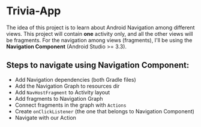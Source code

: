 # Trivia-App
The idea of this project is to learn about Android Navigation among different views.
This project will contain **one** activity only, and all the other views will be fragments.
For the navigation among views (fragments), I'll be using the **Navigation Component** (Android Studio >= 3.3).

## Steps to navigate using Navigation Component:
- Add Navigation dependencies (both Gradle files)
- Add the Navigation Graph to resources dir
- Add `NavHostFragment` to Activity layout
- Add fragments to Navigation Graph
- Connect fragments in the graph with `Actions`
- Create `onClickListener` (the one that belongs to Navigation Component)
- Navigate with our Action
